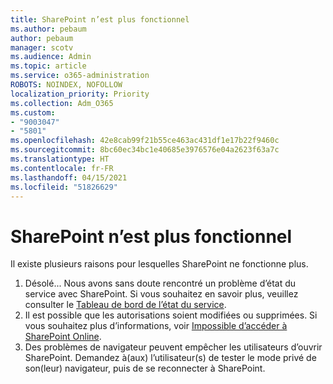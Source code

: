 ```yaml
---
title: SharePoint n’est plus fonctionnel
ms.author: pebaum
author: pebaum
manager: scotv
ms.audience: Admin
ms.topic: article
ms.service: o365-administration
ROBOTS: NOINDEX, NOFOLLOW
localization_priority: Priority
ms.collection: Adm_O365
ms.custom:
- "9003047"
- "5801"
ms.openlocfilehash: 42e8cab99f21b55ce463ac431df1e17b22f9460c
ms.sourcegitcommit: 8bc60ec34bc1e40685e3976576e04a2623f63a7c
ms.translationtype: HT
ms.contentlocale: fr-FR
ms.lasthandoff: 04/15/2021
ms.locfileid: "51826629"
---
```

# <a name="sharepoint-is-no-longer-working"></a>SharePoint n’est plus fonctionnel

Il existe plusieurs raisons pour lesquelles SharePoint ne fonctionne plus.

1. Désolé... Nous avons sans doute rencontré un problème d’état du service avec SharePoint. Si vous souhaitez en savoir plus, veuillez consulter le [Tableau de bord de l’état du service](https://admin.microsoft.com/AdminPortal/Home#/servicehealth).
2. Il est possible que les autorisations soient modifiées ou supprimées. Si vous souhaitez plus d’informations, voir [Impossible d’accéder à SharePoint Online](https://docs.microsoft.com/sharepoint/troubleshoot/sharing-and-permissions/sharepoint-online-inaccessible).
3. Des problèmes de navigateur peuvent empêcher les utilisateurs d’ouvrir SharePoint. Demandez à(aux) l’utilisateur(s) de tester le mode privé de son(leur) navigateur, puis de se reconnecter à SharePoint.
